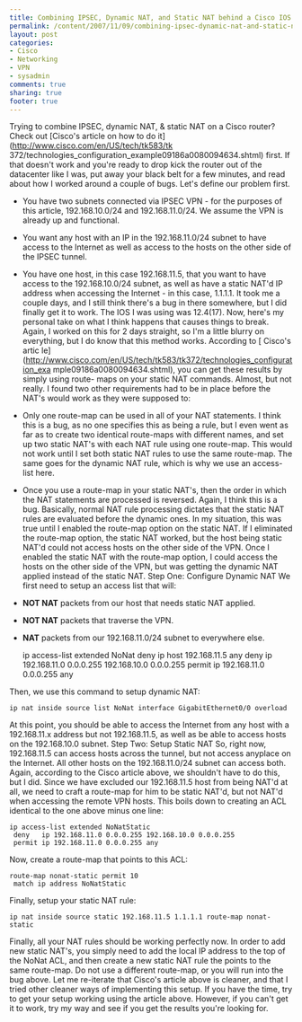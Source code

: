 ```yaml
---
title: Combining IPSEC, Dynamic NAT, and Static NAT behind a Cisco IOS Router
permalink: /content/2007/11/09/combining-ipsec-dynamic-nat-and-static-nat-behind-cisco-ios-router
layout: post
categories:
- Cisco
- Networking
- VPN
- sysadmin
comments: true
sharing: true
footer: true
---
```

Trying to combine IPSEC, dynamic NAT, & static NAT on a Cisco router? Check
out [Cisco's article on how to do it](http://www.cisco.com/en/US/tech/tk583/tk
372/technologies_configuration_example09186a0080094634.shtml) first. If that
doesn't work and you're ready to drop kick the router out of the datacenter
like I was, put away your black belt for a few minutes, and read about how I
worked around a couple of bugs. Let's define our problem first.

  * You have two subnets connected via IPSEC VPN - for the purposes of this article, 192.168.10.0/24 and 192.168.11.0/24. We assume the VPN is already up and functional.
  * You want any host with an IP in the 192.168.11.0/24 subnet to have access to the Internet as well as access to the hosts on the other side of the IPSEC tunnel.
  * You have one host, in this case 192.168.11.5, that you want to have access to the 192.168.10.0/24 subnet, as well as have a static NAT'd IP address when accessing the Internet - in this case, 1.1.1.1.
It took me a couple days, and I still think there's a bug in there somewhere,
but I did finally get it to work. The IOS I was using was 12.4(17). Now,
here's my personal take on what I think happens that causes things to break.
Again, I worked on this for 2 days straight, so I'm a little blurry on
everything, but I do know that this method works. According to [ Cisco's artic
le](http://www.cisco.com/en/US/tech/tk583/tk372/technologies_configuration_exa
mple09186a0080094634.shtml), you can get these results by simply using route-
maps on your static NAT commands. Almost, but not really. I found two other
requirements had to be in place before the NAT's would work as they were
supposed to:

  * Only one route-map can be used in all of your NAT statements. I think this is a bug, as no one specifies this as being a rule, but I even went as far as to create two identical route-maps with different names, and set up two static NAT's with each NAT rule using one route-map. This would not work until I set both static NAT rules to use the same route-map. The same goes for the dynamic NAT rule, which is why we use an access-list here.
  * Once you use a route-map in your static NAT's, then the order in which the NAT statements are processed is reversed. Again, I think this is a bug. Basically, normal NAT rule processing dictates that the static NAT rules are evaluated before the dynamic ones. In my situation, this was true until I enabled the route-map option on the static NAT. If I eliminated the route-map option, the static NAT worked, but the host being static NAT'd could not access hosts on the other side of the VPN. Once I enabled the static NAT with the route-map option, I could access the hosts on the other side of the VPN, but was getting the dynamic NAT applied instead of the static NAT.
Step One: Configure Dynamic NAT We first need to setup an access list that
will:

  * **NOT NAT** packets from our host that needs static NAT applied.
  * **NOT NAT** packets that traverse the VPN.
  * **NAT** packets from our 192.168.11.0/24 subnet to everywhere else.
    
    
    ip access-list extended NoNat
     deny   ip host 192.168.11.5 any
     deny   ip 192.168.11.0 0.0.0.255 192.168.10.0 0.0.0.255
     permit ip 192.168.11.0 0.0.0.255 any
    

Then, we use this command to setup dynamic NAT:

    
    
    ip nat inside source list NoNat interface GigabitEthernet0/0 overload
    

At this point, you should be able to access the Internet from any host with a
192.168.11.x address but not 192.168.11.5, as well as be able to access hosts
on the 192.168.10.0 subnet. Step Two: Setup Static NAT So, right now,
192.168.11.5 can access hosts across the tunnel, but not access anyplace on
the Internet. All other hosts on the 192.168.11.0/24 subnet can access both.
Again, according to the Cisco article above, we shouldn't have to do this, but
I did. Since we have excluded our 192.168.11.5 host from being NAT'd at all,
we need to craft a route-map for him to be static NAT'd, but not NAT'd when
accessing the remote VPN hosts. This boils down to creating an ACL identical
to the one above minus one line:

    
    
    ip access-list extended NoNatStatic
     deny   ip 192.168.11.0 0.0.0.255 192.168.10.0 0.0.0.255
     permit ip 192.168.11.0 0.0.0.255 any
    

Now, create a route-map that points to this ACL:

    
    
    route-map nonat-static permit 10
     match ip address NoNatStatic
    

Finally, setup your static NAT rule:

    
    
    ip nat inside source static 192.168.11.5 1.1.1.1 route-map nonat-static
    

Finally, all your NAT rules should be working perfectly now. In order to add
new static NAT's, you simply need to add the local IP address to the top of
the NoNat ACL, and then create a new static NAT rule the points to the same
route-map. Do not use a different route-map, or you will run into the bug
above. Let me re-iterate that Cisco's article above is cleaner, and that I
tried other cleaner ways of implementing this setup. If you have the time, try
to get your setup working using the article above. However, if you can't get
it to work, try my way and see if you get the results you're looking for.

